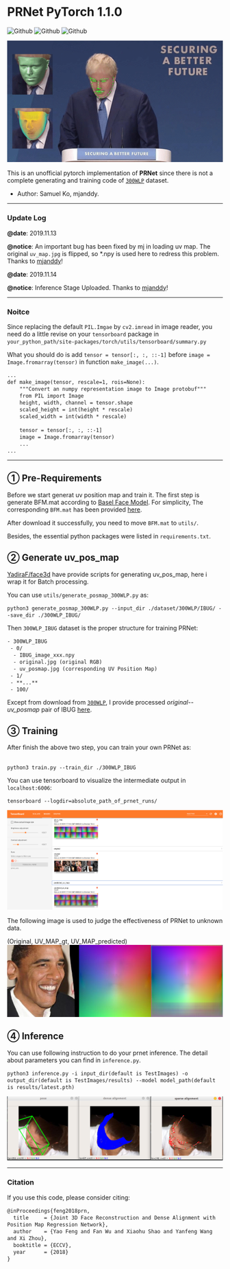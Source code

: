 # PRNet PyTorch 1.1.0

![Github](https://img.shields.io/badge/PyTorch-v1.1.0-green.svg?style=for-the-badge&logo=data:image/png)
![Github](https://img.shields.io/badge/python-3.6-green.svg?style=for-the-badge&logo=python)
![Github](https://img.shields.io/badge/license-MIT-blue.svg?style=for-the-badge&logo=fire)

<p align="center"> 
<img src="docs/image/prnet.gif">
</p>

This is an unofficial pytorch implementation of **PRNet** since there is not a complete generating and training code
of [`300WLP`](http://www.cbsr.ia.ac.cn/users/xiangyuzhu/projects/3DDFA/main.htm) dataset.

- Author: Samuel Ko, mjanddy.

-------
### Update Log 

**@date**: 2019.11.13

**@notice**: An important bug has been fixed by mj in loading uv map. The original `uv_map.jpg` is
             flipped, so *.npy is used here to redress this problem. Thanks to [mjanddy](https://github.com/mjanddy)!

**@date**: 2019.11.14

**@notice**: Inference Stage Uploaded. Thanks to [mjanddy](https://github.com/mjanddy)!

------

### Noitce

Since replacing the default `PIL.Imgae` by `cv2.imread` in image reader, you need
do a little revise on your `tensorboard` package in `your_python_path/site-packages/torch/utils/tensorboard/summary.py`

What you should do is add `tensor = tensor[:, :, ::-1]` before `image = Image.fromarray(tensor)` in function `make_image(...)`.
```shell
...
def make_image(tensor, rescale=1, rois=None):
    """Convert an numpy representation image to Image protobuf"""
    from PIL import Image
    height, width, channel = tensor.shape
    scaled_height = int(height * rescale)
    scaled_width = int(width * rescale)

    tensor = tensor[:, :, ::-1]
    image = Image.fromarray(tensor)
    ...
...
``` 

----
## ① Pre-Requirements 

Before we start generat uv position map and train it. The first step is generate BFM.mat according to [Basel Face Model](https://faces.dmi.unibas.ch/bfm/).
For simplicity, The corresponding `BFM.mat` has been provided [here](https://drive.google.com/open?id=1Bl21HtvjHNFguEy_i1W5g0QOL8ybPzxw).

After download it successfully, you need to move `BFM.mat` to `utils/`.

Besides, the essential python packages were listed in `requirements.txt`.

## ② Generate uv_pos_map

[YadiraF/face3d](https://github.com/YadiraF/face3d) have provide scripts for generating uv_pos_map, here i wrap it for 
Batch processing.

You can use `utils/generate_posmap_300WLP.py` as:

``` shell
python3 generate_posmap_300WLP.py --input_dir ./dataset/300WLP/IBUG/ --save_dir ./300WLP_IBUG/
```

Then `300WLP_IBUG` dataset is the proper structure for training PRNet:

```
- 300WLP_IBUG
 - 0/
  - IBUG_image_xxx.npy
  - original.jpg (original RGB)
  - uv_posmap.jpg (corresponding UV Position Map)
 - 1/
 - **...**
 - 100/ 
```

Except from download from [`300WLP`](http://www.cbsr.ia.ac.cn/users/xiangyuzhu/projects/3DDFA/main.htm),
I provide processed *original--uv_posmap* pair of IBUG [here](https://drive.google.com/open?id=16zZdkRUNdj7pGmBpZIwQMA00qGHLLi94).

## ③ Training
After finish the above two step, you can train your own PRNet as:

``` shell

python3 train.py --train_dir ./300WLP_IBUG
```

You can use tensorboard to visualize the intermediate output in `localhost:6006`:
```shell
tensorboard --logdir=absolute_path_of_prnet_runs/
```

![Tensorboard example](docs/image/Tensorboard1.png)

The following image is used to judge the effectiveness of PRNet to unknown data.

(Original, UV_MAP_gt, UV_MAP_predicted)
![Test Data](docs/image/test_img.png)

## ④ Inference

You can use following instruction to do your prnet inference. The detail about parameters you can find in `inference.py`.
```shell
python3 inference.py -i input_dir(default is TestImages) -o output_dir(default is TestImages/results) --model model_path(default is results/latest.pth)
```
![Test Data](docs/image/inference_img.png)


--------
### Citation

If you use this code, please consider citing:

```
@inProceedings{feng2018prn,
  title     = {Joint 3D Face Reconstruction and Dense Alignment with Position Map Regression Network},
  author    = {Yao Feng and Fan Wu and Xiaohu Shao and Yanfeng Wang and Xi Zhou},
  booktitle = {ECCV},
  year      = {2018}
}
```